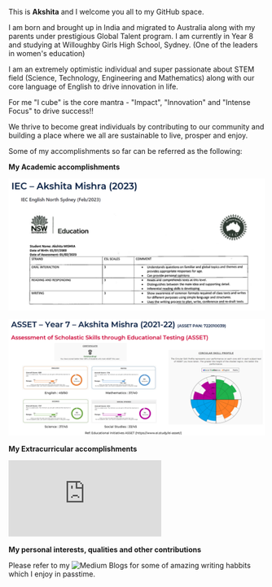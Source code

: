 
This is **Akshita** and I welcome you all to my GitHub space. 

I am born and brought up in India and migrated to Australia along with my parents under prestigious Global Talent program. I am currently in Year 8 and studying at Willoughby Girls High School, Sydney. (One of the leaders in women's education)

I am an extremely optimistic individual and super passionate about STEM field (Science, Technology, Engineering and Mathematics) along with our core language of English to drive innovation in life.

For me "I cube" is the core mantra - "Impact", "Innovation" and "Intense Focus" to drive success!!

We thrive to become great individuals by contributing to our community and building a place where we all are sustainable to live, prosper and enjoy.

Some of my accomplishments so far can be referred as the following:

**My Academic accomplishments**

![Akshita_AEC](https://github.com/akshita001/akshita001/blob/main/images/Akshita_IEC_Feb2023.png)

![Akshita_ASSET](https://github.com/akshita001/akshita001/blob/main/images/Akshita_ASSET_2021-22.png)


**My Extracurricular accomplishments**

![Akshita_ExtraCurricular](https://github.com/akshita001/ProfileSummary/blob/main/02_Extracurricular_Activities/ReadMe.Md)


**My personal interests, qualities and other contributions**

Please refer to my ![Medium Blogs](https://mishra-akszita.medium.com/) for some of amazing writing habbits which I enjoy in passtime.



<!--
**akshita001/akshita001** is a ✨ _special_ ✨ repository because its `README.md` (this file) appears on your GitHub profile.

Here are some ideas to get you started:

- 🔭 I’m currently working on ...
- 🌱 I’m currently learning ...
- 👯 I’m looking to collaborate on ...
- 🤔 I’m looking for help with ...
- 💬 Ask me about ...
- 📫 How to reach me: ...
- 😄 Pronouns: ...
- ⚡ Fun fact: ...
- ### Hi Everybody 👋 This is Akshita's Den!!
-->
